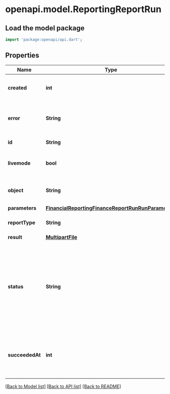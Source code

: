 # openapi.model.ReportingReportRun

## Load the model package
```dart
import 'package:openapi/api.dart';
```

## Properties
Name | Type | Description | Notes
------------ | ------------- | ------------- | -------------
**created** | **int** | Time at which the object was created. Measured in seconds since the Unix epoch. | 
**error** | **String** | If something should go wrong during the run, a message about the failure (populated when  `status=failed`). | [optional] 
**id** | **String** | Unique identifier for the object. | 
**livemode** | **bool** | `true` if the report is run on live mode data and `false` if it is run on test mode data. | 
**object** | **String** | String representing the object's type. Objects of the same type share the same value. | 
**parameters** | [**FinancialReportingFinanceReportRunRunParameters**](FinancialReportingFinanceReportRunRunParameters.md) |  | 
**reportType** | **String** | The ID of the [report type](https://stripe.com/docs/reports/report-types) to run, such as `\"balance.summary.1\"`. | 
**result** | [**MultipartFile**](MultipartFile.md) |  | [optional] 
**status** | **String** | Status of this report run. This will be `pending` when the run is initially created.  When the run finishes, this will be set to `succeeded` and the `result` field will be populated.  Rarely, we may encounter an error, at which point this will be set to `failed` and the `error` field will be populated. | 
**succeededAt** | **int** | Timestamp at which this run successfully finished (populated when  `status=succeeded`). Measured in seconds since the Unix epoch. | [optional] 

[[Back to Model list]](../README.md#documentation-for-models) [[Back to API list]](../README.md#documentation-for-api-endpoints) [[Back to README]](../README.md)


